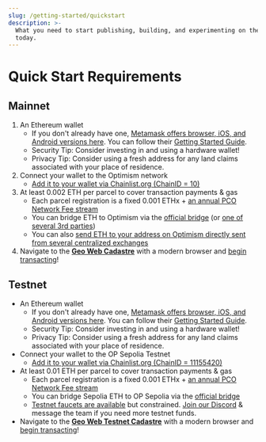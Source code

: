 ```yaml
---
slug: /getting-started/quickstart
description: >-
  What you need to start publishing, building, and experimenting on the Geo Web
  today.
---
```


# Quick Start Requirements

## Mainnet

1. An Ethereum wallet
   - If you don't already have one, [Metamask offers browser, iOS, and Android versions here](https://metamask.io/download/). You can follow their [Getting Started Guide](https://support.metamask.io/hc/en-us/articles/360015489531-Getting-started-with-MetaMask).
   - Security Tip: Consider investing in and using a hardware wallet!
   - Privacy Tip: Consider using a fresh address for any land claims associated with your place of residence.
2. Connect your wallet to the Optimism network
   - [Add it to your wallet via Chainlist.org (ChainID = 10)](https://chainlist.org/?search=Optimism)
3. At least 0.002 ETH per parcel to cover transaction payments & gas
   - Each parcel registration is a fixed 0.001 ETHx + [an annual PCO Network Fee stream](../concepts/partial-common-ownership)
   - You can bridge ETH to Optimism via the [official bridge](https://app.optimism.io/bridge/deposit) (or [one of several 3rd parties](https://www.optimism.io/apps/bridges))
   - You can also [send ETH to your address on Optimism directly sent from several centralized exchanges](https://help.optimism.io/hc/en-us/articles/10800854161563-Centralized-exchanges-that-support-Optimism)
4. Navigate to the [**Geo Web Cadastre**](https://geoweb.land/) with a modern browser and [begin transacting](./claim)!

## Testnet

- An Ethereum wallet
  - If you don't already have one, [Metamask offers browser, iOS, and Android versions here](https://metamask.io/download/). You can follow their [Getting Started Guide](https://support.metamask.io/hc/en-us/articles/360015489531-Getting-started-with-MetaMask).
  - Security Tip: Consider investing in and using a hardware wallet!
  - Privacy Tip: Consider using a fresh address for any land claims associated with your place of residence.
- Connect your wallet to the OP Sepolia Testnet
  - [Add it to your wallet via Chainlist.org (ChainID = 11155420)](https://chainlist.org/?search=op+sepolia&testnets=true)
- At least 0.01 ETH per parcel to cover transaction payments & gas
  - Each parcel registration is a fixed 0.001 ETHx + [an annual PCO Network Fee stream](../concepts/partial-common-ownership)
  - You can bridge Sepolia ETH to OP Sepolia via the [official bridge](https://app.optimism.io/bridge/deposit)
  - [Testnet faucets are available](https://community.optimism.io/docs/useful-tools/faucets/) but constrained. [Join our Discord](https://discord.gg/sbqWRGhb) & message the team if you need more testnet funds.
- Navigate to the [**Geo Web Testnet Cadastre**](https://testnet.geoweb.network/) with a modern browser and [begin transacting](./claim)!
